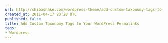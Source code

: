 ```yaml
---
url: http://shibashake.com/wordpress-theme/add-custom-taxonomy-tags-to-your-wordpress-permalinks
created_at: 2011-04-17 23:20 UTC
published: false
title: Add Custom Taxonomy Tags to Your WordPress Permalinks
tags:
- Wordpress
---
```



